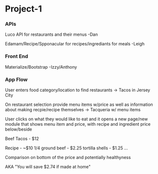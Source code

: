 # Project-1

### APIs

Luco API for restaurants and their menus
-Dan

Edamam/Recipe/Spponacular for recipes/ingrediants for meals
-Leigh

### Front End

Materialize/Bootstrap
-Izzy/Anthony 


### App Flow

User enters food category/location to find restaurants -> Tacos in Jersey City

On restaurant selection provide menu items w/price as well as information about making recpie/recipe themselves -> Tacqueria w/ menu items

User clicks on what they would like to eat and it opens a new page/new module that shows menu item and price, with recipe and ingredient price below/beside

Beef Tacos - $12

Recipe - ~$10
1/4 ground beef - $2.25
tortilla shells - $1.25
...

Comparison on bottom of the price and potentially healthyness

AKA "You will save $2.74 if made at home"

